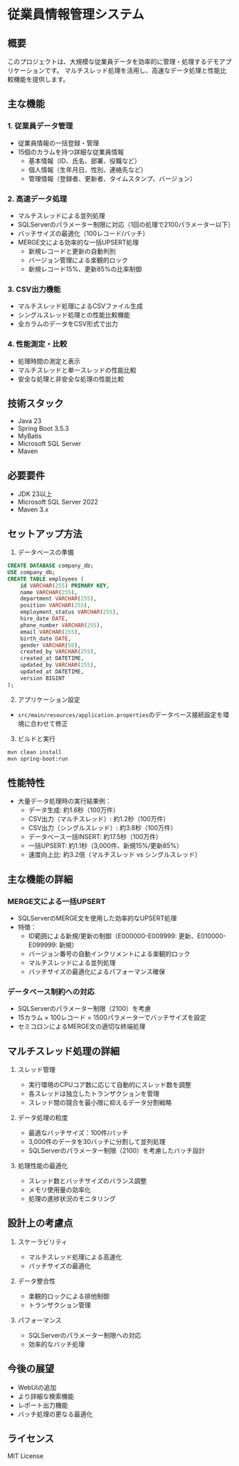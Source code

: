 # 従業員情報管理システム

## 概要
このプロジェクトは、大規模な従業員データを効率的に管理・処理するデモアプリケーションです。
マルチスレッド処理を活用し、高速なデータ処理と性能比較機能を提供します。

## 主な機能

### 1. 従業員データ管理
- 従業員情報の一括登録・管理
- 15個のカラムを持つ詳細な従業員情報
  - 基本情報（ID、氏名、部署、役職など）
  - 個人情報（生年月日、性別、連絡先など）
  - 管理情報（登録者、更新者、タイムスタンプ、バージョン）

### 2. 高速データ処理
- マルチスレッドによる並列処理
- SQLServerのパラメーター制限に対応（1回の処理で2100パラメーター以下）
- バッチサイズの最適化（100レコード/バッチ）
- MERGE文による効率的な一括UPSERT処理
  - 新規レコードと更新の自動判別
  - バージョン管理による楽観的ロック
  - 新規レコード15%、更新85%の比率制御

### 3. CSV出力機能
- マルチスレッド処理によるCSVファイル生成
- シングルスレッド処理との性能比較機能
- 全カラムのデータをCSV形式で出力

### 4. 性能測定・比較
- 処理時間の測定と表示
- マルチスレッドと単一スレッドの性能比較
- 安全な処理と非安全な処理の性能比較

## 技術スタック
- Java 23
- Spring Boot 3.5.3
- MyBatis
- Microsoft SQL Server
- Maven

## 必要要件
- JDK 23以上
- Microsoft SQL Server 2022
- Maven 3.x

## セットアップ方法

1. データベースの準備
```sql
CREATE DATABASE company_db;
USE company_db;
CREATE TABLE employees (
    id VARCHAR(255) PRIMARY KEY,
    name VARCHAR(255),
    department VARCHAR(255),
    position VARCHAR(255),
    employment_status VARCHAR(255),
    hire_date DATE,
    phone_number VARCHAR(255),
    email VARCHAR(255),
    birth_date DATE,
    gender VARCHAR(50),
    created_by VARCHAR(255),
    created_at DATETIME,
    updated_by VARCHAR(255),
    updated_at DATETIME,
    version BIGINT
);
```

2. アプリケーション設定
- `src/main/resources/application.properties`のデータベース接続設定を環境に合わせて修正

3. ビルドと実行
```bash
mvn clean install
mvn spring-boot:run
```

## 性能特性
- 大量データ処理時の実行結果例：
  - データ生成: 約1.6秒（100万件）
  - CSV出力（マルチスレッド）: 約1.2秒（100万件）
  - CSV出力（シングルスレッド）: 約3.8秒（100万件）
  - データベース一括INSERT: 約17.5秒（100万件）
  - 一括UPSERT: 約1.1秒（3,000件、新規15%/更新85%）
  - 速度向上比: 約3.2倍（マルチスレッド vs シングルスレッド）

## 主な機能の詳細

### MERGE文による一括UPSERT
- SQLServerのMERGE文を使用した効率的なUPSERT処理
- 特徴：
  - ID範囲による新規/更新の制御（E000000-E009999: 更新、E010000-E099999: 新規）
  - バージョン番号の自動インクリメントによる楽観的ロック
  - マルチスレッドによる並列処理
  - バッチサイズの最適化によるパフォーマンス確保

### データベース制約への対応
- SQLServerのパラメーター制限（2100）を考慮
- 15カラム × 100レコード = 1500パラメーターでバッチサイズを設定
- セミコロンによるMERGE文の適切な終端処理

## マルチスレッド処理の詳細
1. スレッド管理
   - 実行環境のCPUコア数に応じて自動的にスレッド数を調整
   - 各スレッドは独立したトランザクションを管理
   - スレッド間の競合を最小限に抑えるデータ分割戦略

2. データ処理の粒度
   - 最適なバッチサイズ：100件/バッチ
   - 3,000件のデータを30バッチに分割して並列処理
   - SQLServerのパラメーター制限（2100）を考慮したバッチ設計

3. 処理性能の最適化
   - スレッド数とバッチサイズのバランス調整
   - メモリ使用量の効率化
   - 処理の進捗状況のモニタリング

## 設計上の考慮点
1. スケーラビリティ
   - マルチスレッド処理による高速化
   - バッチサイズの最適化

2. データ整合性
   - 楽観的ロックによる排他制御
   - トランザクション管理

3. パフォーマンス
   - SQLServerのパラメーター制限への対応
   - 効率的なバッチ処理

## 今後の展望
- WebUIの追加
- より詳細な検索機能
- レポート出力機能
- バッチ処理の更なる最適化

## ライセンス
MIT License